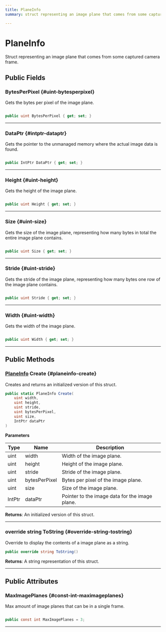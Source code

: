 ```yaml
---
title: PlaneInfo
summary: struct representing an image plane that comes from some captured camera frame. 

---
```


# PlaneInfo




Struct representing an image plane that comes from some captured camera frame.   





## Public Fields

### BytesPerPixel {#uint-bytesperpixel}

Gets the bytes per pixel of the image plane. 

```csharp

public uint BytesPerPixel { get; set; }

```






-----------

### DataPtr {#intptr-dataptr}

Gets the pointer to the unmanaged memory where the actual image data is found. 

```csharp

public IntPtr DataPtr { get; set; }

```






-----------

### Height {#uint-height}

Gets the height of the image plane. 

```csharp

public uint Height { get; set; }

```






-----------

### Size {#uint-size}

Gets the size of the image plane, representing how many bytes in total the entire image plane contains. 

```csharp

public uint Size { get; set; }

```






-----------

### Stride {#uint-stride}

Gets the stride of the image plane, representing how many bytes one row of the image plane contains. 

```csharp

public uint Stride { get; set; }

```






-----------

### Width {#uint-width}

Gets the width of the image plane. 

```csharp

public uint Width { get; set; }

```






-----------

## Public Methods

### [PlaneInfo](/versioned_docs/version-14-Jun-2023/unity-api/api/UnityEngine.XR.MagicLeap/MLWebRTC/VideoSink/Frame/UnityEngine.XR.MagicLeap.MLWebRTC.VideoSink.Frame.PlaneInfo.md) Create {#planeinfo-create}

Creates and returns an initialized version of this struct. 

```csharp
public static PlaneInfo Create(
    uint width,
    uint height,
    uint stride,
    uint bytesPerPixel,
    uint size,
    IntPtr dataPtr
)
```


**Parameters**

| Type | Name  | Description  | 
|--|--|--|
| uint |width|Width of the image plane.|
| uint |height|Height of the image plane.|
| uint |stride|Stride of the image plane.|
| uint |bytesPerPixel|Bytes per pixel of the image plane.|
| uint |size|Size of the image plane.|
| IntPtr |dataPtr|Pointer to the image data for the image plane.|






**Returns**: An initialized version of this struct.



-----------

### override string ToString {#override-string-tostring}

Override to display the contents of a image plane as a string. 

```csharp
public override string ToString()
```






**Returns**: A string representation of this struct.



-----------

## Public Attributes

### MaxImagePlanes {#const-int-maximageplanes}

Max amount of image planes that can be in a single frame. 

```csharp

public const int MaxImagePlanes = 3;

```






-----------


